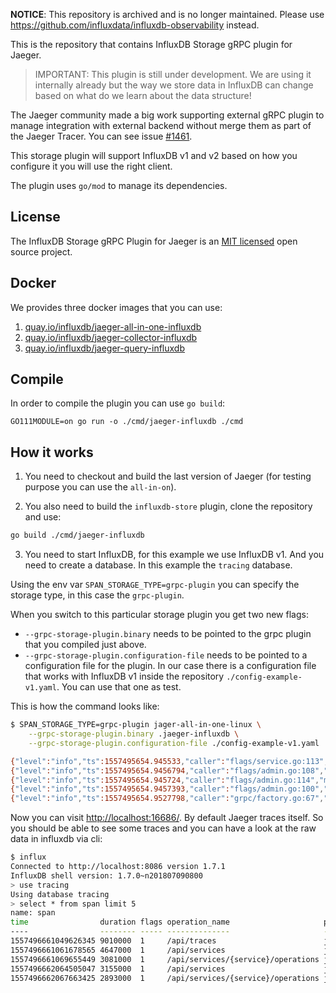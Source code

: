 **NOTICE**: This repository is archived and is no longer maintained. Please use
https://github.com/influxdata/influxdb-observability instead.

This is the repository that contains InfluxDB Storage gRPC plugin for Jaeger.

> IMPORTANT: This plugin is still under development. We are using it internally
> already but the way we store data in InfluxDB can change based on what do we
> learn about the data structure!

The Jaeger community made a big work supporting external gRPC plugin to manage
integration with external backend without merge them as part of the Jaeger
Tracer. You can see issue [#1461](https://github.com/jaegertracing/jaeger/pull/1461).

This storage plugin will support InfluxDB v1 and v2 based on how you configure
it you will use the right client.

The plugin uses `go/mod` to manage its dependencies.

## License

The InfluxDB Storage gRPC Plugin for Jaeger is an [MIT licensed](LICENSE) open source project.

## Docker
We provides three docker images that you can use:

1. [quay.io/influxdb/jaeger-all-in-one-influxdb](https://quay.io/repository/influxdb/jaeger-all-in-one-influxdb)
2. [quay.io/influxdb/jaeger-collector-influxdb](https://quay.io/repository/influxdb/jaeger-collector-influxdb)
3. [quay.io/influxdb/jaeger-query-influxdb](https://quay.io/repository/influxdb/jaeger-query-influxdb)

## Compile
In order to compile the plugin you can use `go build`:

```
GO111MODULE=on go run -o ./cmd/jaeger-influxdb ./cmd
```

## How it works

1. You need to checkout and build the last version of Jaeger (for testing purpose
you can use the `all-in-on`).

2. You also need to build the `influxdb-store` plugin, clone the repository and use:

```bash
go build ./cmd/jaeger-influxdb
```

3. You need to start InfluxDB, for this example we use InfluxDB v1. And you need
   to create a database. In this example the `tracing` database.

Using the env var `SPAN_STORAGE_TYPE=grpc-plugin` you can specify the storage
type, in this case the `grpc-plugin`.

When you switch to this particular storage plugin you get two new flags:

* `--grpc-storage-plugin.binary` needs to be pointed to the grpc plugin that
   you compiled just above.
* `--grpc-storage-plugin.configuration-file` needs to be pointed to a
   configuration file for the plugin. In our case there is a
   configuration file that works with InfluxDB v1 inside the repository
   `./config-example-v1.yaml`. You can use that one as test.

This is how the command looks like:

```bash
$ SPAN_STORAGE_TYPE=grpc-plugin jager-all-in-one-linux \
    --grpc-storage-plugin.binary .jaeger-influxdb \
    --grpc-storage-plugin.configuration-file ./config-example-v1.yaml

{"level":"info","ts":1557495654.945533,"caller":"flags/service.go:113","msg":"Mounting metrics handler on admin server","route":"/metrics"}
{"level":"info","ts":1557495654.9456794,"caller":"flags/admin.go:108","msg":"Mounting health check on admin server","route":"/"}
{"level":"info","ts":1557495654.945724,"caller":"flags/admin.go:114","msg":"Starting admin HTTP server","http-port":14269}
{"level":"info","ts":1557495654.9457393,"caller":"flags/admin.go:100","msg":"Admin server started","http-port":14269,"health-status":"unavailable"}
{"level":"info","ts":1557495654.9527798,"caller":"grpc/factory.go:67","msg":"External plugin storage configuration","configuration":{"PluginBinary":"/home/gianarb/git/jaeger-store/jaeger-influxdb","PluginConfigurationFile":"./config-example-v1.yaml"}}
```

Now you can visit [http://localhost:16686/](http://localhost:16686/). By default
Jaeger traces itself. So you should be able to see some traces and you can have
a look at the raw data in influxdb via cli:

```bash
$ influx
Connected to http://localhost:8086 version 1.7.1
InfluxDB shell version: 1.7.0~n201807090800
> use tracing
Using database tracing
> select * from span limit 5
name: span
time                duration flags operation_name                     process_tag_keys                       service_name span_id          tag:client-uuid    tag:component tag:hostname tag:http.method tag:http.status_code tag:http.url                                                                                                                tag:internal.span.format tag:ip          tag:jaeger.version tag:sampler.param tag:sampler.type tag:span.kind trace_id
----                -------- ----- --------------                     ----------------                       ------------ -------          ---------------    ------------- ------------ --------------- -------------------- ------------                                                                                                                ------------------------ ------          ------------------ ----------------- ---------------- ------------- --------
1557496661049626345 9010000  1     /api/traces                        jaeger.version,hostname,ip,client-uuid jaeger-query 1ab4fba76c4045f  s:3868643cf6b2b994 s:net/http    s:gianarb    s:GET           i:200                s:/api/traces?end=1557495664841000&limit=20&lookback=1h&maxDuration&minDuration&service=jaeger-query&start=1557492064841000 s:proto                  s:192.168.1.170 s:Go-2.15.1dev     b:t               s:const          s:server      1ab4fba76c4045f
1557496661061678565 4647000  1     /api/services                      jaeger.version,hostname,ip,client-uuid jaeger-query 75c7fc23fca70294 s:3868643cf6b2b994 s:net/http    s:gianarb    s:GET           i:200                s:/api/services                                                                                                             s:proto                  s:192.168.1.170 s:Go-2.15.1dev     b:t               s:const          s:server      75c7fc23fca70294
1557496661069655449 3081000  1     /api/services/{service}/operations jaeger.version,hostname,ip,client-uuid jaeger-query 41ad7ffe0f792295 s:3868643cf6b2b994 s:net/http    s:gianarb    s:GET           i:200                s:/api/services/jaeger-query/operations                                                                                     s:proto                  s:192.168.1.170 s:Go-2.15.1dev     b:t               s:const          s:server      41ad7ffe0f792295
1557496662064505047 3155000  1     /api/services                      jaeger.version,hostname,ip,client-uuid jaeger-query 7d0202924093a54d s:3868643cf6b2b994 s:net/http    s:gianarb    s:GET           i:200                s:/api/services                                                                                                             s:proto                  s:192.168.1.170 s:Go-2.15.1dev     b:t               s:const          s:server      7d0202924093a54d
1557496662067663425 2893000  1     /api/services/{service}/operations jaeger.version,hostname,ip,client-uuid jaeger-query 524f8d6ffce9132d s:3868643cf6b2b994 s:net/http    s:gianarb    s:GET           i:200                s:/api/services/jaeger-query/operations                                                                                     s:proto                  s:192.168.1.170 s:Go-2.15.1dev     b:t               s:const          s:server      524f8d6ffce9132d
```
